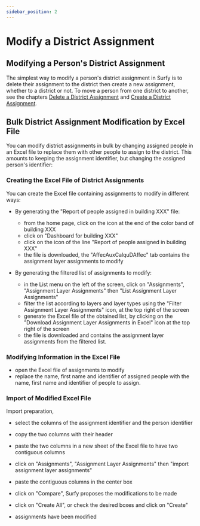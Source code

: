 ```yaml
---
sidebar_position: 2
---
```

# Modify a District Assignment

## Modifying a Person's District Assignment

The simplest way to modify a person's district assignment in Surfy is to delete their assignment to the district then create a new assignment, whether to a district or not.
To move a person from one district to another, see the chapters [Delete a District Assignment](/en/docs/tutorials/affectations/dimensionToPerson/delete) and [Create a District Assignment](/en/docs/tutorials/affectations/dimensionToPerson/create).


## Bulk District Assignment Modification by Excel File

You can modify district assignments in bulk by changing assigned people in an Excel file to replace them with other people to assign to the district. This amounts to keeping the assignment identifier, but changing the assigned person's identifier:

### Creating the Excel File of District Assignments

You can create the Excel file containing assignments to modify in different ways:

-   By generating the "Report of people assigned in building XXX" file: 

    -   from the home page, click on the icon at the end of the color band of building XXX
    -   click on "Dashboard for building XXX"
    -   click on the icon of the line "Report of people assigned in building XXX" 
    -   the file is downloaded, the "AffecAuxCalquDAffec" tab contains the assignment layer assignments to modify

-   By generating the filtered list of assignments to modify:

    -   in the List menu on the left of the screen, click on "Assignments", "Assignment Layer Assignments" then "List Assignment Layer Assignments"
    -  filter the list according to layers and layer types using the "Filter Assignment Layer Assignments" icon, at the top right of the screen
    -  generate the Excel file of the obtained list, by clicking on the "Download Assignment Layer Assignments in Excel" icon at the top right of the screen
    -   the file is downloaded and contains the assignment layer assignments from the filtered list.


### Modifying Information in the Excel File

-   open the Excel file of assignments to modify
-   replace the name, first name and identifier of assigned people with the name, first name and identifier of people to assign.


### Import of Modified Excel File

Import preparation,

-   select the columns of the assignment identifier and the person identifier
-   copy the two columns with their header
-   paste the two columns in a new sheet of the Excel file to have two contiguous columns

-   click on "Assignments", "Assignment Layer Assignments" then "import assignment layer assignments"
-   paste the contiguous columns in the center box
-   click on "Compare", Surfy proposes the modifications to be made
-   click on "Create All", or check the desired boxes and click on "Create"
-   assignments have been modified


